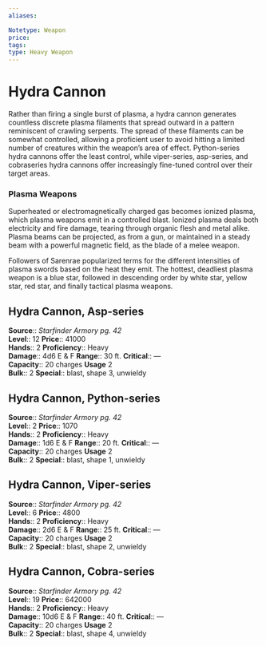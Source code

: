 ```yaml
---
aliases: 

Notetype: Weapon
price: 
tags: 
type: Heavy Weapon
---
```


# Hydra Cannon

Rather than firing a single burst of plasma, a hydra cannon generates countless discrete plasma filaments that spread outward in a pattern reminiscent of crawling serpents. The spread of these filaments can be somewhat controlled, allowing a proficient user to avoid hitting a limited number of creatures within the weapon’s area of effect. Python-series hydra cannons offer the least control, while viper-series, asp-series, and cobraseries hydra cannons offer increasingly fine-tuned control over their target areas.

### Plasma Weapons

Superheated or electromagnetically charged gas becomes ionized plasma, which plasma weapons emit in a controlled blast. Ionized plasma deals both electricity and fire damage, tearing through organic flesh and metal alike. Plasma beams can be projected, as from a gun, or maintained in a steady beam with a powerful magnetic field, as the blade of a melee weapon.

Followers of Sarenrae popularized terms for the different intensities of plasma swords based on the heat they emit. The hottest, deadliest plasma weapon is a blue star, followed in descending order by white star, yellow star, red star, and finally tactical plasma weapons.

## Hydra Cannon, Asp-series

**Source**:: _Starfinder Armory pg. 42_  
**Level**:: 12
**Price**:: 41000  
**Hands**:: 2
**Proficiency**:: Heavy  
**Damage**:: 4d6 E & F 
**Range**:: 30 ft.
**Critical**:: —  
**Capacity**:: 20 charges 
**Usage** 2  
**Bulk**:: 2
**Special**:: blast, shape 3, unwieldy

## Hydra Cannon, Python-series

**Source**:: _Starfinder Armory pg. 42_  
**Level**:: 2
**Price**:: 1070  
**Hands**:: 2
**Proficiency**:: Heavy  
**Damage**:: 1d6 E & F 
**Range**:: 20 ft.
**Critical**:: —  
**Capacity**:: 20 charges 
**Usage** 2  
**Bulk**:: 2
**Special**:: blast, shape 1, unwieldy

## Hydra Cannon, Viper-series

**Source**:: _Starfinder Armory pg. 42_  
**Level**:: 6
**Price**:: 4800  
**Hands**:: 2
**Proficiency**:: Heavy  
**Damage**:: 2d6 E & F 
**Range**:: 25 ft.
**Critical**:: —  
**Capacity**:: 20 charges 
**Usage** 2  
**Bulk**:: 2
**Special**:: blast, shape 2, unwieldy

## Hydra Cannon, Cobra-series

**Source**:: _Starfinder Armory pg. 42_  
**Level**:: 19
**Price**:: 642000  
**Hands**:: 2
**Proficiency**:: Heavy  
**Damage**:: 10d6 E & F 
**Range**:: 40 ft.
**Critical**:: —  
**Capacity**:: 20 charges 
**Usage** 2  
**Bulk**:: 2
**Special**:: blast, shape 4, unwieldy
